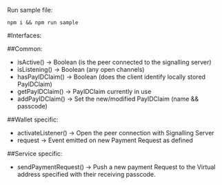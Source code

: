 Run sample file:
```
npm i && npm run sample
```

#Interfaces:

##Common:
* isActive() -> Boolean (is the peer connected to the signalling server)
* isListening() -> Boolean (any open channels)
* hasPayIDClaim() -> Boolean (does the client identify locally stored PayIDClaim)
* getPayIDClaim() -> PayIDClaim currently in use
* addPayIDClaim() -> Set the new/modified PayIDClaim (name && passcode)


##Wallet specific:

* activateListener() -> Open the peer connection with Signalling Server
* request -> Event emitted on new Payment Request as defined

##Service specific:

* sendPaymentRequest() -> Push a new payment Request to the Virtual address specified with their receiving passcode.
